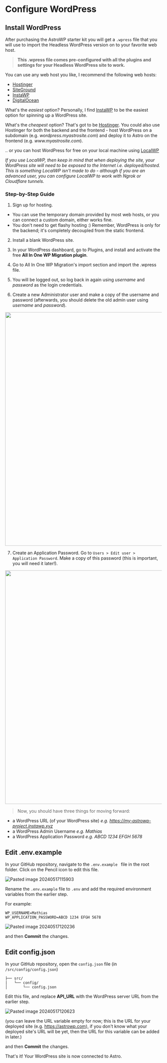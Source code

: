 # Configure WordPress

## Install WordPress

After purchasing the AstroWP starter kit you will get a ```.wpress``` file that you will use to import the Headless WordPress version on to your favorite web host.

> **This .wpress file comes pre-configured with all the plugins and settings for your Headless WordPress site to work.**

You can use any web host you like, I recommend the following web hosts:

- [Hostinger](https://www.hostg.xyz/aff_c?offer_id=6&aff_id=1036&source=astrowp)
- [SiteGround](https://www.siteground.com/index.htm?afcode=cd053fc09a801013fd59695b1d137bbe)
- [InstaWP](https://app.instawp.io/register?ref=vPtVNfKldT)
- [DigitalOcean](https://www.digitalocean.com/pricing)

What's the *easiest* option? Personally, I find [InstaWP](https://app.instawp.io/register?ref=vPtVNfKldT) to be the easiest option for spinning up a WordPress site.

What's the *cheapest* option? That's got to be [Hostinger](https://www.hostg.xyz/aff_c?offer_id=6&aff_id=1036&source=astrowp). You could also use Hostinger for both the backend and the frontend - host WordPress on a subdomain (e.g. *wordpress.myastrosite.com*) and deploy it to Astro on the frontend (e.g. *www<span>.</span>myastrosite.com*).

.. or you can host WordPress for free on your local machine using [LocalWP](https://localwp.com/help-docs/getting-started/installing-local/)

*If you use LocalWP, then keep in mind that when deploying the site, your WordPress site will need to be exposed to the Internet i.e. deployed/hosted. This is something LocalWP isn't made to do - although if you are an advanced user, you can configure LocalWP to work with Ngrok or Cloudflare tunnels.*

### Step-by-Step Guide

1. Sign up for hosting.

 - You can use the temporary domain provided by most web hosts, or you can connect a custom domain, either works fine.
 - You don't need to get flashy hosting :) Remember, WordPress is only for the backend; it's completely decoupled from the static frontend.

2. Install a blank WordPress site.

3. In your WordPress dashboard, go to Plugins, and install and activate the free **All In One WP Migration plugin**. 

4. Go to All In One WP Migration's import section and import the .wpress file.

5. You will be logged out, so log back in again using *username* and *password* as the login credentials.

6. Create a new Administrator user and make a copy of the username and password (afterwards, you should delete the old admin user using *username* and *password*).

<img src="https://github.com/astrowp/docs/assets/170225022/301d1b2e-94e3-4eb6-b52e-e0d7f3e9e48e" width="750" />

7. Create an Application Password. Go to ```Users > Edit user > Application Password```. Make a copy of this password (this is important, you will need it later!).

<img src="https://github.com/astrowp/docs/assets/170225022/f2cceb34-0220-4eb2-ba14-1f6182124260" width="750" />

> Now, you should have three things for moving forward:

- a WordPress URL (of  your WordPress site) *e.g. https://my-astrowp-project.instawp.xyz*
- a WordPress Admin Username *e.g. Mathias*
- a WordPress Application Password *e.g. ABCD 1234 EFGH 5678*

## Edit .env.example

In your GitHub repository, navigate to the ``.env.example `` file in the root folder. Click on the Pencil icon to edit this file.

![Pasted image 20240517115903](https://github.com/astrowp/docs/assets/170225022/18e21dbd-ece5-423d-b471-44a53d6bceb1)

Rename the ```.env.example``` file to ```.env``` and add the required environment variables from the earlier step.

For example:

```
WP_USERNAME=Mathias
WP_APPLICATION_PASSWORD=ABCD 1234 EFGH 5678
```

![Pasted image 20240517120236](https://github.com/astrowp/docs/assets/170225022/9ee3f484-7d8a-4cf0-b83c-c2a286ec14ac)

and then **Commit** the changes.

## Edit config.json

In your GitHub repository, open the ```config.json``` file (in ```/src/config/config.json```)

```
├── src/
|   └── config/
│       └── config.json
```

Edit this file, and replace **API_URL** with the WordPress server URL from the earlier step.

![Pasted image 20240517120623](https://github.com/astrowp/docs/assets/170225022/15ea9ec0-da2a-4b0e-a295-5c4080e92313)

(you can leave the URL variable empty for now; this is the URL for your deployed site (e.g. https://astrowp.com), if you don't know what your deployed site's URL will be yet, then the URL for this variable can be added in later.)

and then **Commit** the changes.

That's it! Your WordPress site is now connected to Astro.
